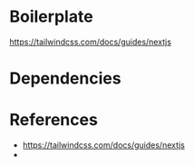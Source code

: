 # Boilerplate 
https://tailwindcss.com/docs/guides/nextjs

# Dependencies

# References
- https://tailwindcss.com/docs/guides/nextjs
- 
